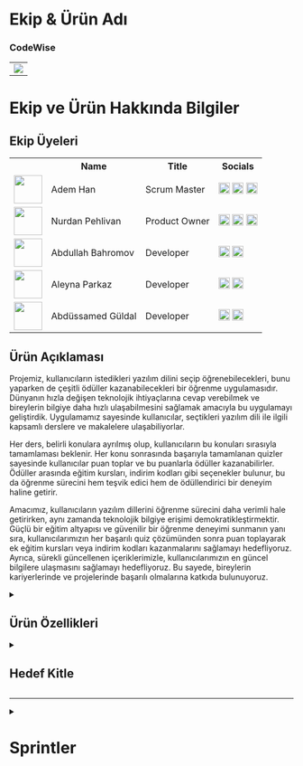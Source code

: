 <html>
  <body>


  # **Ekip & Ürün Adı**

  ### **CodeWise**
  <table>
    <tr>
      <td><img src="bootcamp/general/squarepics/CodeWise.png"" /></td>
    </tr>
  </table>
  

  # Ekip ve Ürün Hakkında Bilgiler

  ## Ekip Üyeleri

  <table>
    <tr>
      <th></th>
      <th>Name</th>
      <th>Title</th>
      <th>Socials</th>
    </tr>
    <tr>
      <td><img src="bootcamp/general/squarepics/Adem.png" width="50" height="50" /></td>
      <td>Adem Han</td>
      <td>Scrum Master</td>
      <td>
        <a href="https://github.com/AdemHan" target="_blank"><img src="bootcamp/general/social/github.png" width="20" height="20"/></a>
        <a href="https://www.linkedin.com/in/adem-han/" target="_blank" ><img src="bootcamp/general/social/linkedin.png" width="20" height="20" /></a>
        <a href="https://www.instagram.com/ademhannnn/" target="_blank"><img src="bootcamp/general/social/instagram.png" width="20" height="20" /></a>
      </td>
    </tr>
    <tr>
      <td><img src="bootcamp/general/squarepics/Nurdan.png" width="50" height="50" /></td>
      <td>Nurdan Pehlivan</td>
      <td>Product Owner</td>
      <td>
        <a href="https://github.com/nurdanpehlivan" target="_blank"><img src="bootcamp/general/social/github.png" width="20" height="20"/></a>
        <a href="https://www.linkedin.com/in/nurdanpehlivan/" target="_blank"><img src="bootcamp/general/social/linkedin.png" width="20" height="20" /></a>
        <a href="https://www.instagram.com/nurdanpehliivan/" target="_blank"><img src="bootcamp/general/social/instagram.png" width="20" height="20" /></a>
      </td>
    </tr>
    <tr>
      <td><img src="bootcamp/general/squarepics/300x300.png" width="50" height="50" /></td>
      <td>Abdullah Bahromov</td>
      <td>Developer</td>
      <td>
        <a href="https://github.com/abdullahbhrmv" target="_blank"><img src="bootcamp/general/social/github.png" width="20" height="20"/></a>
        <a href="https://www.linkedin.com/in/abdullah-bahromov-79b84621a/" target="_blank"><img src="bootcamp/general/social/linkedin.png" width="20" height="20" /></a>
      </td>
    </tr>
    <tr>
      <td><img src="bootcamp/general/squarepics/imresizer-1720349872864.jpg" width="50" height="50" /></td>
      <td>Aleyna Parkaz</td>
      <td>Developer</td>
      <td>
        <a href="https://github.com/aleynaparkaz" target="_blank"><img src="bootcamp/general/social/github.png" width="20" height="20"/></a>
        <a href="https://www.linkedin.com/in/aleyna-parkaz/" target="_blank"><img src="bootcamp/general/social/linkedin.png" width="20" height="20" /></a>
      </td>
    </tr>
    <tr>
      <td><img src="bootcamp/general/squarepics/Abdüssamed.jpg" width="50" height="50" /></td>
      <td>Abdüssamed Güldal</td>
      <td>Developer</td>
      <td>
        <a href="https://github.com/AbdussamedGuldal" target="_blank"><img src="bootcamp/general/social/github.png" width="20" height="20"/></a>
        <a href="https://www.linkedin.com/in/abdussamedguldal/" target="_blank"><img src="bootcamp/general/social/linkedin.png" width="20" height="20" /></a>
      </td>
    </tr>
  </table>





  ## Ürün Açıklaması
  Projemiz, kullanıcıların istedikleri yazılım dilini seçip öğrenebilecekleri, bunu yaparken de çeşitli ödüller kazanabilecekleri bir öğrenme uygulamasıdır. Dünyanın hızla değişen teknolojik ihtiyaçlarına cevap verebilmek ve bireylerin bilgiye daha hızlı ulaşabilmesini sağlamak amacıyla bu uygulamayı geliştirdik. Uygulamamız sayesinde kullanıcılar, seçtikleri yazılım dili ile ilgili kapsamlı derslere ve makalelere ulaşabiliyorlar. 

Her ders, belirli konulara ayrılmış olup, kullanıcıların bu konuları sırasıyla tamamlaması beklenir. Her konu sonrasında başarıyla tamamlanan quizler sayesinde kullanıcılar puan toplar ve bu puanlarla ödüller kazanabilirler. Ödüller arasında eğitim kursları, indirim kodları gibi seçenekler bulunur, bu da öğrenme sürecini hem teşvik edici hem de ödüllendirici bir deneyim haline getirir. 

Amacımız, kullanıcıların yazılım dillerini öğrenme sürecini daha verimli hale getirirken, aynı zamanda teknolojik bilgiye erişimi demokratikleştirmektir. Güçlü bir eğitim altyapısı ve güvenilir bir öğrenme deneyimi sunmanın yanı sıra, kullanıcılarımızın her başarılı quiz çözümünden sonra puan toplayarak ek eğitim kursları veya indirim kodları kazanmalarını sağlamayı hedefliyoruz. Ayrıca, sürekli güncellenen içeriklerimizle, kullanıcılarımızın en güncel bilgilere ulaşmasını sağlamayı hedefliyoruz. Bu sayede, bireylerin kariyerlerinde ve projelerinde başarılı olmalarına katkıda bulunuyoruz.


  <details>
    <summary><h2>Ürün Özellikleri</h2></summary>

  <h3>Dilinizi Seçin:</h3>
    <p>Öğrenim uygulamamız, kullanıcıların öğrenmek istedikleri programlama dilini seçmelerine olanak tanır. Kullanıcılar, seçtikleri dile göre uyarlanmış makalelere, eğitimlere ve derslere erişim sağlayarak istedikleri çalışma alanına etkili bir şekilde odaklanabilirler.</p>

  <h2>Kapsamlı Dersler:</h2>
    <p>Uygulamamızdaki her ders, yapılandırılmış bir öğrenme yolu sağlayacak şekilde belirli konulara bölünmüştür. Kullanıcıların, bir sonraki aşamaya geçmeden önce her bir kavram hakkında sağlam bir anlayışa sahip olacak şekilde bu konuları sırayla tamamlamaları beklenir.</p>

  <h2>Etkileşimli Sınavlar:</h2>
    <p>Kullanıcılar her konuyu tamamladıktan sonra, anlayışlarını pekiştirmek için tasarlanmış testlerle karşılaşacak. Bu testler, kullanıcıları öğrendiklerini uygulamaya teşvik ederek bilgilerini test etmek ve akılda kalıcılığı sağlamak için ilgi çekici bir yol sağlar.</p>

  <h2>İlerleme Takibi:</h2>
    <p>Uygulamamız kullanıcıların derslerdeki ilerlemesini takip ederek hangi konuları tamamladıklarını ve kalanları görmelerine olanak tanır. Bu özellik, kullanıcıların materyal üzerinde çalışırken düzenli ve motive kalmalarına yardımcı olur.</p>

  <h2>Güncel İçerik</h2>
    <p>İçeriğimizi programlama dilleri ve teknolojisindeki en son gelişmeleri yansıtacak şekilde sürekli güncelliyoruz. Bu, kullanıcıların sektörde ihtiyaç duyulan en güncel bilgi ve becerileri öğrenmesini sağlar.</p>

   <h2>Ödül Sistemi:</h2>
    <p>Başarılı quiz çözümleri ve ders ilerlemeleri sonucunda kullanıcılar puanlar kazanır. Bu puanlar, eğitim kursları, indirim kodları gibi ödüller için kullanılabilir, böylece öğrenme süreci daha teşvik edici ve motive edici hale getirilir.</p>

  <h2>Erişilebilir Öğrenim Deneyimi:</h2>
    <p>Amacımız programlama dillerini öğrenmeyi herkes için erişilebilir hale getirmektir. Kullanıcı dostu bir arayüze ve net talimatlara sahip uygulamamız, kullanıcının deneyim düzeyi ne olursa olsun sezgisel ve gezinmesi kolay olacak şekilde tasarlanmıştır</p>

  <h2>Topluluk Desteği:</h2>
    <p>Kullanıcılar uygulama içinde bir öğrenci topluluğuyla bağlantı kurarak bilgi paylaşabilir, sorular sorabilir ve destek sunabilir. Bu ortak çalışmaya dayalı ortam, öğrenme deneyimini geliştirir ve değerli eşler arası etkileşim sağlar.</p>

  <h2>Özelleştirilebilir Öğrenme Yolları:</h2>
    <p>Kullanıcılar öğrenme yollarını hedeflerine ve ilgi alanlarına göre özelleştirebilir. İster sıfırdan başlamak isteyen yeni başlayanlar, ister becerilerini geliştirmeyi amaçlayan deneyimli programcılar olsun, uygulamamız çok çeşitli öğrenme ihtiyaçlarını karşılar.</p>

  <h2>Çoklu Cihaz Uyumluluğu:</h2>
    <p>Öğrenim uygulamamız birden fazla cihazla uyumludur ve kullanıcıların istedikleri zaman, istedikleri yerde öğrenmelerine olanak tanır. Kullanıcılar bilgisayar, tablet veya akıllı telefon üzerinden tercih ettikleri cihazda eğitimlerine sorunsuz bir şekilde devam edebilir.</p>

  <h2>Kişiselleştirilmiş Öneriler:</h2>
    <p>Uygulamamız, kullanıcıların ilerlemesine ve ilgi alanlarına göre daha ileri çalışmalar için kişiselleştirilmiş öneriler sunar. Bu özellik, kullanıcıların öğrenme hedeflerine uygun yeni konuları ve kaynakları keşfetmelerine yardımcı olur.</p>

  <h2>Güvenli ve Özel:</h2>
    <p>Kullanıcılarımızın güvenliğine ve gizliliğine öncelik veriyoruz. Platformumuz, kullanıcıların verilerini korumak ve güvenli bir öğrenme ortamı sağlamak için güçlü güvenlik önlemleriyle oluşturulmuştur.</p>

  </details>

  <details>
    <summary><h2>Hedef Kitle</h2></summary>
    <p>Öğrenme uygulamamız, yeni başlayanlardan deneyimli programcılara kadar geniş bir kitleye yönelik olarak tasarlanmıştır. Öncelikle yeni beceriler kazanmaya istekli ve sürekli öğrenmeye değer veren Y kuşağını ve Z kuşağını hedef alıyor. Bu genç nesiller, kariyer olanaklarını ve kişisel projelerini geliştirmek için çeşitli programlama dillerinde uzmanlaşmaya ilgi duyuyor. Uygulama aynı zamanda geleneksel öğrenme kaynaklarına sınırlı erişime sahip olan ve esnek, hareket halindeki öğrenme çözümlerini tercih eden öğrenciler ve profesyoneller de dahil olmak üzere şehir sakinleri için de idealdir. Ayrıca platformumuz, en son teknolojik gelişmelerden haberdar olma konusunda tutkulu olan ve programlama kavramlarına ilişkin anlayışlarını derinleştirmek isteyen yaşam boyu öğrenenlere hitap etmektedir. Hareket halindeyken taşınabilir ve erişilebilir bir öğrenme aracına ihtiyaç duyan gezginler ve dijital göçebeler, uygulamamızı özellikle yararlı bulacaktır. Ayrıca, bilgilerini yapılandırılmış ve kapsamlı bir şekilde genişletmek isteyen teknoloji meraklıları ve hobi sahipleri de ana hedef kitlemiz arasında yer alıyor. Son olarak, çevresel etkilerinin bilincinde olan sürdürülebilir öğrenciler, atık azaltma ve çevre dostu uygulamaları teşvik etme değerleriyle uyumlu dijital, kağıtsız eğitim yaklaşımımızı takdir edebilir.</p>
  </details>

  --- 


  <details>
    <summary><h1>Sprintler</h1></summary>
  <h1>Sprint 1</h1>
  <details>
    <summary><h3>Sprint 1 - Uygulama Ekran Tasarımları</h3></summary>
  <table style="width: 100%;">
    <tr>
      <td colspan="4" style="text-align: center;"><h2>Kayıt ve Giriş Ekranları</h2></td>
    </tr>
    <tr>
      <td style="width: 25%;"><img src="bootcamp/sprintOne/screenshots/10.png" style="max-width: 100%; height: auto;"></td>
      <td style="width: 25%;"><img src="bootcamp/sprintOne/screenshots/11.png" style="max-width: 100%; height: auto;"></td>
      <td style="width: 25%;"><img src="bootcamp/sprintOne/screenshots/12.png" style="max-width: 100%; height: auto;"></td>
      <td style="width: 25%;"><img src="bootcamp/sprintOne/screenshots/13.png" style="max-width: 100%; height: auto;"></td>
    </tr>
    <tr>
      <td colspan="4" style="text-align: center;"><h2>Ana Ekranlar</h2></td>
    </tr>
    <tr>
      <td style="width: 25%;"><img src="bootcamp/sprintOne/screenshots/20.png" style="max-width: 100%; height: auto;"></td>
      <td style="width: 25%;"><img src="bootcamp/sprintOne/screenshots/21.png" style="max-width: 100%; height: auto;"></td>
      <td style="width: 25%;"><img src="bootcamp/sprintOne/screenshots/22.png" style="max-width: 100%; height: auto;"></td>
    </tr>
    <tr>
      <td colspan="4" style="text-align: center;"><h2>Profil Ekranı</h2></td>
    </tr>
    <tr>
      <td style="width: 25%;"><img src="bootcamp/sprintOne/screenshots/30.png" style="max-width: 100%; height: auto;"></td>
      <td style="width: 25%;"><img src="bootcamp/sprintOne/screenshots/31.png" style="max-width: 100%; height: auto;"></td>
    </tr>
    <tr>
      <td colspan="4" style="text-align: center;"><h2>Test Ekranları</h2></td>
    </tr>
    <tr>
      <td style="width: 25%;"><img src="bootcamp/sprintOne/screenshots/40.png" style="max-width: 100%; height: auto;"></td>
      <td style="width: 25%;"><img src="bootcamp/sprintOne/screenshots/41.png" style="max-width: 100%; height: auto;"></td>
      <td style="width: 25%;"><img src="bootcamp/sprintOne/screenshots/42.png" style="max-width: 100%; height: auto;"></td>
      <td style="width: 25%;"><img src="bootcamp/sprintOne/screenshots/43.png" style="max-width: 100%; height: auto;"></td>
    </tr>
  </table>
  </details>   


  <details>
    <summary><h3>Sprint 1 - Sprint Trello Güncellemeleri</h3></summary>
    <img src="bootcamp/sprintOne/boardupdate/10.png" style="max-width: 100%; height: auto;">
    <img src="bootcamp/sprintOne/boardupdate/11.png" style="max-width: 100%; height: auto;">
    <img src="bootcamp/sprintOne/boardupdate/12.png" style="max-width: 100%; height: auto;">
    <img src="bootcamp/sprintOne/boardupdate/13.png" style="max-width: 100%; height: auto;">
    <img src="bootcamp/sprintOne/boardupdate/14.png" style="max-width: 100%; height: auto;">
    <img src="bootcamp/sprintOne/boardupdate/15.png" style="max-width: 100%; height: auto;">
  </details>"

  - **Sprint içinde tamamlanması tahmin edilen puan**: 15 Puan

  - **Puan tamamlama mantığı**: Toplamda proje boyunca tamamlanması gereken 16 puanlık backlog bulunmaktadır. 3 sprint'e bölündüğünde ilk sprint'e puanı 15 olarak belirledik

  - **Sprint Notları**:
    - Proje yönetimi için  Trello kullanılması kararlaştırıldı.

    - UI tasarımları için Figma kullanılması kararlaştırıldı.

    - Durum yönetimi için Discord kullanılması kararlaştırıldı.

    - Giriş sistemi olarak  email login kullanılması kararlaştırıldı.

    - Giriş sistemini takiben identity verification yapılmasına karar verildi.

  - **Sprint Değerlendirmesi:**
    - Uygulamanın adı üzerinde çalıştık ve 'CodeWise' uygulama isminde karar kıldık

    - Bu sprintte zorlandığımız konulardan biri tasarımdı. Tasarım üzerinde fazla durduk ve biraz zaman kaybettik. Bu yüzden logo üzerine de bir çalışma yapmamıştık. Bu konuda da biraz gecikme yaşandı.

    - Genel olarak güzel bir sprint geçirdik.

  - **Sprint Review Participants:** Adem Han, Nurdan Pehlivan, Abdullah Bahromov, Aleyna Parkaz, Abdüssamed Güldal




---
# Sprint 2
- **Sprint Notları**:
- Sprint 2 boyunca, CodeWise uygulamasının tasarım geliştirmeleri tamamlandı.
- Sprint 1'de belirlenen temel ekran tasarımları (ana sayfa, kayıt ve giriş, kategoriler, profil ve profil düzenleme, ) kullanıcı geri bildirimleri ve farklı dil seçenekleri ihtiyaçlar doğrultusunda detaylandırıldı.
- Kullanıcı etkileşimleri iyileştirildi, görsel öğeler zenginleştirildi ve uygulama genelinde tutarlı bir kullanıcı deneyimi sağlandı.
- Renk paleti, tipografi ve görsel stil seçimleri üzerinde yapılan ince ayarlarla uygulama estetiği güçlendirildi.

- **Sprint içinde tamamlanması tahmin edilen puan**: 14 Puan

- **Puan tamamlama mantığı**: Toplamda proje boyunca tamamlanması gereken 16 puanlık backlog bulunmaktadır. 3 sprint'e bölündüğünde ilk sprint'in en azından 15 ile başlaması, ikinci sprintin 14 ile devam etmesi gerektiğine karar verildi.

- **Daily Scrum**: Daily Scrum toplantıları hem Google Meet hem de zamansal sebeplerle WhatsApp üzerinden yapılmaktadır. Daily Scrum toplantısı örneği Readme dosyasında tarafımızdan paylaşılmıştır:
- 
 ![dailyscrum2](https://github.com/user-attachments/assets/15232ee2-e987-4203-846b-c0e314677318)
 ![dailyscrum](https://github.com/user-attachments/assets/f930119e-98b7-4777-8f4b-20065ac534e7)

- **Sprint Board Update**: Sprint board screenshotları:
- 
![trello](https://github.com/user-attachments/assets/d4e5e038-5ee0-4391-862a-546bdce128c9)



- **Ürün Durumu**: Ekran görüntüleri:


- **Sprint Review**:
  Kullanıcı temel sayfaların arayüzleri, algoritmaları kodlanmış, firebase servislerine bağlantıları yapılmış ve eksiklikleri değerlendirilmiştir. Uygulamanın temel tasarımı belirlenmiş ve üzerinde çalışılmaya başlanmıştır. 

- Sprint Review katılımcıları: Nurdan Pehlivan, Abdullah Bahromov,Abdüssamed Güldal,Aleyna Parkaz,Adem Han

- **Sprint Retrospective:**

  - Takım içindeki görev dağılımıyla ilgili düzenleme yapılması kararı alınmıştır.
  - Takım üyelerinin gelecek sprintlerde aktif olması gerektiğine vurgu yapılmıştır.
 
<details>
    <summary><h3>Sprint 2 de Geliştirilen Ekranlar:</h3></summary>
    <img src="bootcamp/sprintOne/screenshots/60.png" style="max-width: 100%; height: auto;">
    <img src="bootcamp/sprintOne/screenshots/61.png" style="max-width: 100%; height: auto;">
    <img src="bootcamp/sprintOne/screenshots/62.png" style="max-width: 100%; height: auto;">
    <img src="bootcamp/sprintOne/screenshots/63.png" style="max-width: 100%; height: auto;">
    <img src="bootcamp/sprintOne/screenshots/64.png" style="max-width: 100%; height: auto;">

</details>

<details>
    <summary><h3>Sprint 2 de Geliştirilen Ekranlar:</h3></summary>
    <img src="bootcamp/sprintOne/screenshots/70.png" style="max-width: 100%; height: auto;">
    <img src="bootcamp/sprintOne/screenshots/71.png" style="max-width: 100%; height: auto;">
    <img src="bootcamp/sprintOne/screenshots/72.png" style="max-width: 100%; height: auto;">
</details>


---
# Sprint 3
- **Sprint Notları**:
- Sprint 3 boyunca, CodeWise uygulamasının beckend ve quiz soruları tamamlandı.
- Sprint 2'de yapılması kararlaştırılan FLutter,Python,Java,Kotlin,C++ dilleriyle alakalı 10'ar soru hazırlandı.
- Her soru için 10 saniye süre verildi.
- Sayfalar arası bağlantı butonlar aracılığıyla sağlandı.


- **Sprint içinde tamamlanması tahmin edilen puan**: 14 Puan

- **Puan tamamlama mantığı**: Toplamda proje boyunca tamamlanması gereken 16 puanlık backlog bulunmaktadır. 3 sprint'e bölündüğünde ilk sprint'in en azından 15 ile başlaması, ikinci sprintin 14 ile devam etmesi gerektiğine karar verildi, üçüncüsü için de 14 uygun görüldü.

- **Daily Scrum**: Daily Scrum toplantıları hem Discord hem de zamansal sebeplerle WhatsApp üzerinden yapıldı. Daily Scrum toplantısı örneği Readme dosyasında tarafımızdan paylaşılmıştır:

<details>
    <summary><h3>Sprint 3 de Geliştirilen Ekranlar:</h3></summary>    
    <img src="bootcamp/sprintOne/screenshots/317.png" style="max-width: 100%; height: auto;">
  </details>

- **Sprint Board Update**: Sprint board screenshotları:

<details>
    <img src="bootcamp/sprintOne/screenshots/315.png" style="max-width: 100%; height: auto;">
</details>




- **Ürün Durumu**: Ekran görüntüleri tamamlandı


- **Sprint Review**:
  Database'e sorular eklendi. Database'den soruların çekilmesi sağlandı. Soruların çözülmesi için süre tanındı. 

- Sprint Review katılımcıları: Nurdan Pehlivan, Abdullah Bahromov,Abdüssamed Güldal,Aleyna Parkaz,Adem Han

- **Sprint Retrospective:**

  - Gelecek güncellemeler hakkında toplantılar yapılmasına karar verildi.
 
<details>
    <summary><h3>Sprint 3 de Geliştirilen Ekranlar:</h3></summary> 
    ![WhatsApp Görsel 2024-08-09 saat 13 14 23_77da5aba](https://github.com/user-attachments/assets/c2f8ec19-dcc5-4af9-a6d1-e8e1cf01d1d2)
    <img src="bootcamp/sprintOne/screenshots/302.png" style="max-width: 100%; height: auto;">
    <img src="bootcamp/sprintOne/screenshots/303.png" style="max-width: 100%; height: auto;">
    <img src="bootcamp/sprintOne/screenshots/304.png" style="max-width: 100%; height: auto;">
    <img src="bootcamp/sprintOne/screenshots/305.png" style="max-width: 100%; height: auto;">
    <img src="bootcamp/sprintOne/screenshots/306.png" style="max-width: 100%; height: auto;">
    <img src="bootcamp/sprintOne/screenshots/307.png" style="max-width: 100%; height: auto;">
    <img src="bootcamp/sprintOne/screenshots/308.png" style="max-width: 100%; height: auto;">
    <img src="bootcamp/sprintOne/screenshots/309.png" style="max-width: 100%; height: auto;">
    <img src="bootcamp/sprintOne/screenshots/310.png" style="max-width: 100%; height: auto;">
    <img src="bootcamp/sprintOne/screenshots/311.png" style="max-width: 100%; height: auto;">
    <img src="bootcamp/sprintOne/screenshots/312.png" style="max-width: 100%; height: auto;">
    <img src="bootcamp/sprintOne/screenshots/313.png" style="max-width: 100%; height: auto;">
    <img src="bootcamp/sprintOne/screenshots/314.png" style="max-width: 100%; height: auto;">

</details>

  </body>
  </html>
